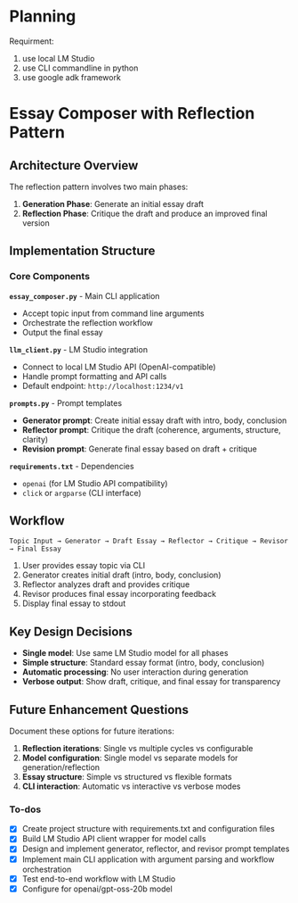 # Planning 

Requirment: 
1. use local LM Studio
2. use CLI commandline in python 
3. use google adk framework

# Essay Composer with Reflection Pattern

## Architecture Overview

The reflection pattern involves two main phases:

1. **Generation Phase**: Generate an initial essay draft
2. **Reflection Phase**: Critique the draft and produce an improved final version

## Implementation Structure

### Core Components

**`essay_composer.py`** - Main CLI application

- Accept topic input from command line arguments
- Orchestrate the reflection workflow
- Output the final essay

**`llm_client.py`** - LM Studio integration

- Connect to local LM Studio API (OpenAI-compatible)
- Handle prompt formatting and API calls
- Default endpoint: `http://localhost:1234/v1`

**`prompts.py`** - Prompt templates

- **Generator prompt**: Create initial essay draft with intro, body, conclusion
- **Reflector prompt**: Critique the draft (coherence, arguments, structure, clarity)
- **Revision prompt**: Generate final essay based on draft + critique

**`requirements.txt`** - Dependencies

- `openai` (for LM Studio API compatibility)
- `click` or `argparse` (CLI interface)

## Workflow

```
Topic Input → Generator → Draft Essay → Reflector → Critique → Revisor → Final Essay
```

1. User provides essay topic via CLI
2. Generator creates initial draft (intro, body, conclusion)
3. Reflector analyzes draft and provides critique
4. Revisor produces final essay incorporating feedback
5. Display final essay to stdout

## Key Design Decisions

- **Single model**: Use same LM Studio model for all phases
- **Simple structure**: Standard essay format (intro, body, conclusion)
- **Automatic processing**: No user interaction during generation
- **Verbose output**: Show draft, critique, and final essay for transparency

## Future Enhancement Questions

Document these options for future iterations:

1. **Reflection iterations**: Single vs multiple cycles vs configurable
2. **Model configuration**: Single model vs separate models for generation/reflection
3. **Essay structure**: Simple vs structured vs flexible formats
4. **CLI interaction**: Automatic vs interactive vs verbose modes

### To-dos

- [x] Create project structure with requirements.txt and configuration files
- [x] Build LM Studio API client wrapper for model calls
- [x] Design and implement generator, reflector, and revisor prompt templates
- [x] Implement main CLI application with argument parsing and workflow orchestration
- [x] Test end-to-end workflow with LM Studio
- [x] Configure for openai/gpt-oss-20b model
